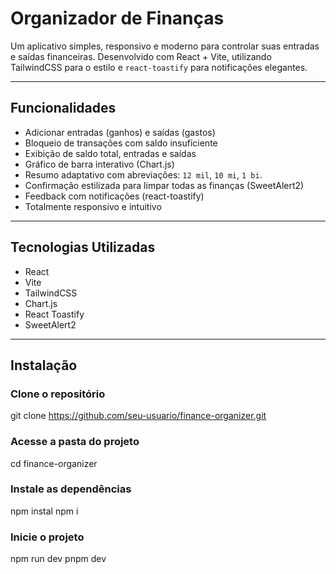 # Organizador de Finanças

Um aplicativo simples, responsivo e moderno para controlar suas entradas e saídas financeiras. Desenvolvido com React + Vite, utilizando TailwindCSS para o estilo e `react-toastify` para notificações elegantes.

---

## Funcionalidades

- Adicionar entradas (ganhos) e saídas (gastos)
- Bloqueio de transações com saldo insuficiente
- Exibição de saldo total, entradas e saídas
- Gráfico de barra interativo (Chart.js)
- Resumo adaptativo com abreviações: `12 mil`, `10 mi`, `1 bi`.
- Confirmação estilizada para limpar todas as finanças (SweetAlert2)
- Feedback com notificações (react-toastify)
- Totalmente responsivo e intuitivo

---

## Tecnologias Utilizadas

- React
- Vite
- TailwindCSS
- Chart.js
- React Toastify
- SweetAlert2

---

## Instalação

### Clone o repositório

git clone https://github.com/seu-usuario/finance-organizer.git 

### Acesse a pasta do projeto
cd finance-organizer

### Instale as dependências
npm instal
npm i

### Inicie o projeto
npm run dev
pnpm dev
